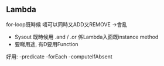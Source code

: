 ## Lambda

for-loop既時候 唔可以同時又ADD又REMOVE ->會亂

- Sysout 既時候用 .and / .or 係Lambda入面既instance method
- 要睇用途, 有D要用Function

好用:
-predicate
-forEach
-computeIfAbsent